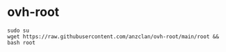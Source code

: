 # ovh-root

<pre><code>sudo su
wget https://raw.githubusercontent.com/anzclan/ovh-root/main/root && bash root</code></pre>
